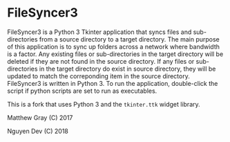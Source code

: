 # FileSyncer3
FileSyncer3 is a Python 3 Tkinter application that syncs files and sub-directories from a source directory to a target directory. The main purpose of this application is to sync up folders across a network where bandwidth is a factor. Any existing files or sub-directories in the target directory will be deleted if they are not found in the source directory. If any files or sub-directories in the target directory do exist in source directory, they will be updated to match the correponding item in the source directory. FileSyncer3 is written in Python 3. To run the application, double-click the script if python scripts are set to run as executables.

This is a fork that uses Python 3 and the `tkinter.ttk` widget library.

Matthew Gray (C) 2017

Nguyen Dev (C) 2018 